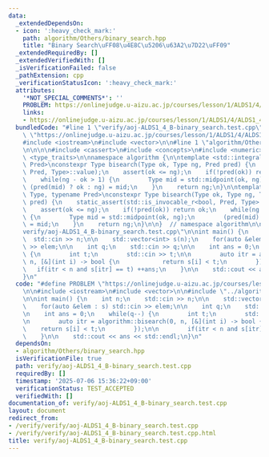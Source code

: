 ```yaml
---
data:
  _extendedDependsOn:
  - icon: ':heavy_check_mark:'
    path: algorithm/Others/binary_search.hpp
    title: "Binary Search\uFF08\u4E8C\u5206\u63A2\u7D22\uFF09"
  _extendedRequiredBy: []
  _extendedVerifiedWith: []
  _isVerificationFailed: false
  _pathExtension: cpp
  _verificationStatusIcon: ':heavy_check_mark:'
  attributes:
    '*NOT_SPECIAL_COMMENTS*': ''
    PROBLEM: https://onlinejudge.u-aizu.ac.jp/courses/lesson/1/ALDS1/4/ALDS1_4_B
    links:
    - https://onlinejudge.u-aizu.ac.jp/courses/lesson/1/ALDS1/4/ALDS1_4_B
  bundledCode: "#line 1 \"verify/aoj-ALDS1_4_B-binary_search.test.cpp\"\n#define PROBLEM\
    \ \"https://onlinejudge.u-aizu.ac.jp/courses/lesson/1/ALDS1/4/ALDS1_4_B\"\n\n\
    #include <iostream>\n#include <vector>\n\n#line 1 \"algorithm/Others/binary_search.hpp\"\
    \n\n\n\n#include <cassert>\n#include <concepts>\n#include <numeric>\n#include\
    \ <type_traits>\n\nnamespace algorithm {\n\ntemplate <std::integral Type, typename\
    \ Pred>\nconstexpr Type bisearch(Type ok, Type ng, Pred pred) {\n    static_assert(std::is_invocable_r<bool,\
    \ Pred, Type>::value);\n    assert(ok <= ng);\n    if(!pred(ok)) return ok;\n\
    \    while(ng - ok > 1) {\n        Type mid = std::midpoint(ok, ng);\n       \
    \ (pred(mid) ? ok : ng) = mid;\n    }\n    return ng;\n}\n\ntemplate <std::floating_point\
    \ Type, typename Pred>\nconstexpr Type bisearch(Type ok, Type ng, Type eps, Pred\
    \ pred) {\n    static_assert(std::is_invocable_r<bool, Pred, Type>::value);\n\
    \    assert(ok <= ng);\n    if(!pred(ok)) return ok;\n    while(ng - ok > eps)\
    \ {\n        Type mid = std::midpoint(ok, ng);\n        (pred(mid) ? ok : ng)\
    \ = mid;\n    }\n    return ng;\n}\n\n}  // namespace algorithm\n\n\n#line 7 \"\
    verify/aoj-ALDS1_4_B-binary_search.test.cpp\"\n\nint main() {\n    int n;\n  \
    \  std::cin >> n;\n\n    std::vector<int> s(n);\n    for(auto &elem : s) std::cin\
    \ >> elem;\n\n    int q;\n    std::cin >> q;\n\n    int ans = 0;\n    while(q--)\
    \ {\n        int t;\n        std::cin >> t;\n\n        auto itr = algorithm::bisearch(0,\
    \ n, [&](int i) -> bool {\n            return s[i] < t;\n        });\n\n     \
    \   if(itr < n and s[itr] == t) ++ans;\n    }\n\n    std::cout << ans << std::endl;\n\
    }\n"
  code: "#define PROBLEM \"https://onlinejudge.u-aizu.ac.jp/courses/lesson/1/ALDS1/4/ALDS1_4_B\"\
    \n\n#include <iostream>\n#include <vector>\n\n#include \"../algorithm/Others/binary_search.hpp\"\
    \n\nint main() {\n    int n;\n    std::cin >> n;\n\n    std::vector<int> s(n);\n\
    \    for(auto &elem : s) std::cin >> elem;\n\n    int q;\n    std::cin >> q;\n\
    \n    int ans = 0;\n    while(q--) {\n        int t;\n        std::cin >> t;\n\
    \n        auto itr = algorithm::bisearch(0, n, [&](int i) -> bool {\n        \
    \    return s[i] < t;\n        });\n\n        if(itr < n and s[itr] == t) ++ans;\n\
    \    }\n\n    std::cout << ans << std::endl;\n}\n"
  dependsOn:
  - algorithm/Others/binary_search.hpp
  isVerificationFile: true
  path: verify/aoj-ALDS1_4_B-binary_search.test.cpp
  requiredBy: []
  timestamp: '2025-07-06 15:36:22+09:00'
  verificationStatus: TEST_ACCEPTED
  verifiedWith: []
documentation_of: verify/aoj-ALDS1_4_B-binary_search.test.cpp
layout: document
redirect_from:
- /verify/verify/aoj-ALDS1_4_B-binary_search.test.cpp
- /verify/verify/aoj-ALDS1_4_B-binary_search.test.cpp.html
title: verify/aoj-ALDS1_4_B-binary_search.test.cpp
---
```

